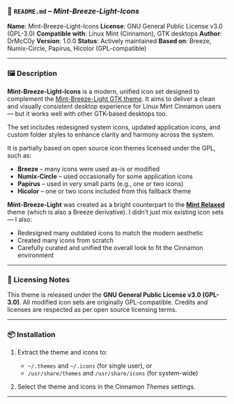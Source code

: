 ### 📄 `README.md` – *Mint-Breeze-Light-Icons*

**Name**: Mint-Breeze-Light-Icons
**License**: GNU General Public License v3.0 (GPL-3.0)
**Compatible with**: Linux Mint (Cinnamon), GTK desktops
**Author**: DrMcC0y
**Version**: 1.0.0
**Status**: Actively maintained
**Based on**: Breeze, Numix-Circle, Papirus, Hicolor (GPL-compatible)

---

### 🖼 Description

**Mint-Breeze-Light-Icons** is a modern, unified icon set designed to complement the [Mint-Breeze-Light GTK theme](https://www.pling.com/p/2302153/).
It aims to deliver a clean and visually consistent desktop experience for Linux Mint Cinnamon users — but it works well with other GTK-based desktops too.

The set includes redesigned system icons, updated application icons, and custom folder styles to enhance clarity and harmony across the system.

It is partially based on open source icon themes licensed under the GPL, such as:

* **Breeze** – many icons were used as-is or modified
* **Numix-Circle** – used occasionally for some application icons
* **Papirus** – used in very small parts (e.g., one or two icons)
* **Hicolor** – one or two icons included from this fallback theme

**Mint-Breeze-Light** was created as a bright counterpart to the **[Mint Relaxed](https://www.pling.com/p/2302153/)** theme (which is also a Breeze derivative). I didn’t just mix existing icon sets — I also:

* Redesigned many outdated icons to match the modern aesthetic
* Created many icons from scratch
* Carefully curated and unified the overall look to fit the Cinnamon environment

---

### 🧾 Licensing Notes

This theme is released under the **GNU General Public License v3.0 (GPL-3.0)**.
All modified icon sets are originally GPL-compatible.
Credits and licenses are respected as per open source licensing terms.

---

### 📦 Installation

1. Extract the theme and icons to:

   * `~/.themes` and `~/.icons` (for single user), or
   * `/usr/share/themes` and `/usr/share/icons` (for system-wide)
2. Select the theme and icons in the Cinnamon *Themes* settings.

---
